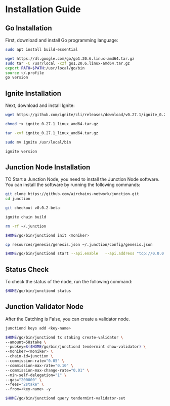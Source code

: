 # Installation Guide

## Go Installation

First, download and install Go programming language:
```bash
sudo apt install build-essential
```

```bash
wget https://dl.google.com/go/go1.20.6.linux-amd64.tar.gz
sudo tar -C /usr/local -xzf go1.20.6.linux-amd64.tar.gz
export PATH=$PATH:/usr/local/go/bin
source ~/.profile
go version
```

## Ignite Installation

Next, download and install Ignite:
```bash
wget https://github.com/ignite/cli/releases/download/v0.27.1/ignite_0.27.1_linux_amd64.tar.gz

chmod +x ignite_0.27.1_linux_amd64.tar.gz

tar -xvf ignite_0.27.1_linux_amd64.tar.gz

sudo mv ignite /usr/local/bin

ignite version
```

## Junction Node Installation
TO Start a Junction Node, you need to install the Junction Node software. You can install the software by running the following commands:

```bash
git clone https://github.com/airchains-network/junction.git
cd junction

git checkout v0.0.2-beta

ignite chain build

rm -rf ~/.junction

$HOME/go/bin/junctiond init <moniker>

cp resources/genesis/genesis.json ~/.junction/config/genesis.json

$HOME/go/bin/junctiond start --api.enable   --api.address "tcp://0.0.0.0:1317" --rpc.laddr "tcp://0.0.0.0:26657" --p2p.laddr "tcp://0.0.0.0:26656"  --p2p.persistent_peers="009075e1d1b0989ab2d0563c9e7454eb6c320772@35.200.232.241:26656" --minimum-gas-prices ="0.0001dair"
```

## Status Check
To check the status of the node, run the following command:
```bash
$HOME/go/bin/junctiond status
```

## Junction Validator Node
After the Catching is False, you can create a validator node.

```bash
junctiond keys add <key-name>

$HOME/go/bin/junctiond tx staking create-validator \
--amount=58stake \
--pubkey=$($HOME/go/bin/junctiond tendermint show-validator) \
--moniker=<moniker> \
--chain-id=junction \
--commission-rate="0.05" \
--commission-max-rate="0.10" \
--commission-max-change-rate="0.01" \
--min-self-delegation="1" \
--gas="200000" \
--fees="2stake" \
--from=<key-name> -y

$HOME/go/bin/junctiond query tendermint-validator-set
```

